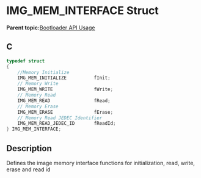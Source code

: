 # IMG\_MEM\_INTERFACE Struct

**Parent topic:**[Bootloader API Usage](GUID-9B3F465C-7297-4547-B7C6-3AAABEB7E261.md)

## C

```c
typedef struct
{
    //Memory Initialize
    IMG_MEM_INITIALIZE          fInit;
    // Memory Write
    IMG_MEM_WRITE               fWrite;
    // Memory Read
    IMG_MEM_READ                fRead;
    // Memory Erase
    IMG_MEM_ERASE               fErase;
    // Memory Read JEDEC Identifier
    IMG_MEM_READ_JEDEC_ID       fReadId;
} IMG_MEM_INTERFACE;

```

## Description

Defines the image memory interface functions for initialization, read, write, erase and read id

